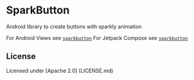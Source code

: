 # SparkButton

Android library to create buttons with sparkly animation

For Android Views see [`sparkbutton`](https://github.com/connyduck/SparkButton/tree/main/sparkbutton/README.md)
For Jetpack Compose see [`sparkbutton`](https://github.com/connyduck/SparkButton/tree/main/sparkbutton-compose/README.md)

## License
Licensed under [Apache 2.0] (LICENSE.md)
